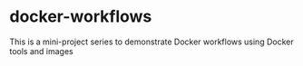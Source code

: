 # docker-workflows
This is a mini-project series to demonstrate Docker workflows using Docker tools and images
